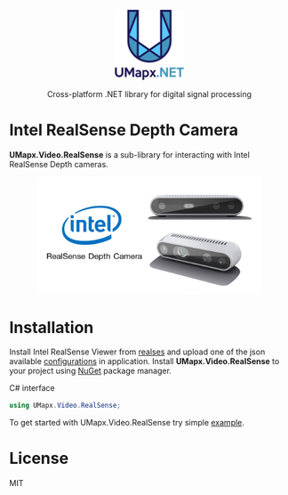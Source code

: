 <p align="center"><img width="25%" src="docs/umapxnet_big.png" /></p>
<p align="center"> Cross-platform .NET library for digital signal processing </p>  

# Intel RealSense Depth Camera
**UMapx.Video.RealSense** is a sub-library for interacting with Intel RealSense Depth cameras.
<p align="center"><img width="80%" src="docs/camera.jpg"/></p>  

# Installation
Install Intel RealSense Viewer from [realses](https://github.com/IntelRealSense/librealsense/releases) and upload one of the json available [configurations](https://github.com/IntelRealSense/librealsense/wiki/D400-Series-Visual-Presets) in application. Install **UMapx.Video.RealSense** to your project using [NuGet](https://www.nuget.org/packages/UMapx.Video.RealSense/) package manager.

C# interface
```c#
using UMapx.Video.RealSense;
```
To get started with UMapx.Video.RealSense try simple [example](example).

# License
MIT
